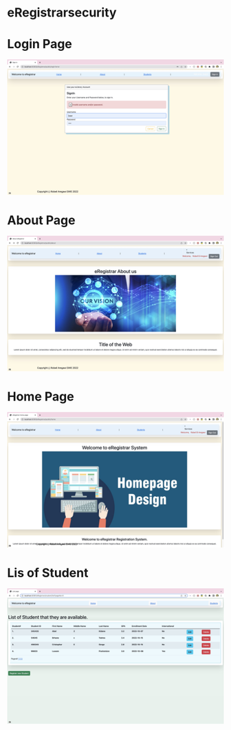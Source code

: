 # eRegistrarsecurity

# Login Page

![](https://github.com/robeil/eRegistrarsecurity/blob/main/src/screenshot/4AC57EBA-B99B-4240-B8C5-2CEECDB58075.jpeg?raw=true)

# About Page 

![](https://github.com/robeil/eRegistrarsecurity/blob/main/src/screenshot/A02BAF9A-AF97-4557-83F0-3EF9F09C3896.jpeg?raw=true)

# Home Page 

![](https://github.com/robeil/eRegistrarsecurity/blob/main/src/screenshot/B743197D-901F-4D67-BB22-799425BE754E.jpeg?raw=true)

# Lis of Student

![screenshot](https://github.com/robeil/eRegistrar/blob/main/Screenshot/Image%2010-21-22%20at%2012.53%20AM.jpg?raw=true)
